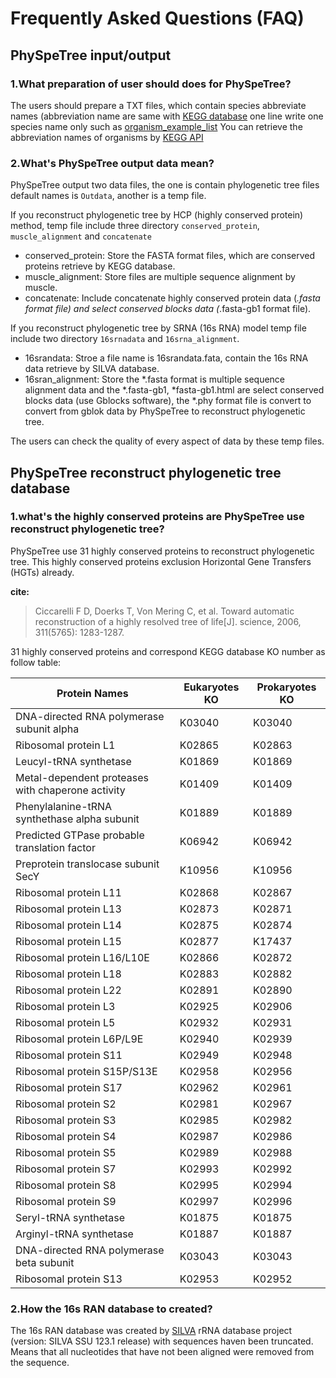 # Frequently Asked Questions (FAQ)


## PhySpeTree input/output


### 1.What preparation of user should does for PhySpeTree?

The users should prepare a TXT files, which contain species abbreviate names (abbreviation name are same with [KEGG database](http://www.genome.jp/kegg/catalog/org_list.html)
one line write one species name only such as [organism_example_list](https://gitlab.com/xiaoxiaoyang/physpetools/raw/master/examples/organism_example_list.txt)
You can retrieve the abbreviation names of organisms by [KEGG API](http://rest.kegg.jp/list/organism)


### 2.What's PhySpeTree output data mean?

PhySpeTree output two data files, the one is contain phylogenetic tree files default names is ``Outdata``, another is a temp file.

If you reconstruct phylogenetic tree by HCP (highly conserved protein) method, temp file include three directory ``conserved_protein``, ``muscle_alignment`` and ``concatenate``

  * conserved_protein: Store the FASTA format files, which are conserved proteins retrieve by KEGG database.
  * muscle_alignment: Store files are multiple sequence alignment by muscle.
  * concatenate: Include concatenate highly conserved protein data (*.fasta format file) and select conserved blocks data (*.fasta-gb1 format file).

If you reconstruct phylogenetic tree by SRNA (16s RNA) model temp file include two directory ``16srnadata`` and ``16srna_alignment``.

  * 16srandata: Stroe  a file name is 16srandata.fata, contain the 16s RNA data retrieve by SILVA database.
  * 16sran_alignment: Store the *.fasta format is multiple sequence alignment data and the *.fasta-gb1, *fasta-gb1.html are select conserved blocks data (use Gblocks software),
  the *.phy format file is convert to convert from gblok data by PhySpeTree to reconstruct phylogenetic tree.

The users can check the quality of every aspect of data by these temp files.


## PhySpeTree reconstruct phylogenetic tree database

### 1.what's the highly conserved proteins are PhySpeTree use reconstruct phylogenetic tree?

PhySpeTree use 31 highly conserved proteins to reconstruct phylogenetic tree. This highly conserved proteins exclusion Horizontal Gene Transfers (HGTs) already.

**cite:**

> Ciccarelli F D, Doerks T, Von Mering C, et al. Toward automatic reconstruction of a highly resolved tree of life[J]. science, 2006, 311(5765): 1283-1287.

31 highly conserved proteins and correspond KEGG database KO number as follow table:



Protein Names                                       |  Eukaryotes KO     |Prokaryotes KO
--------------------------------------------------- | ------------------ | ---------------
DNA-directed RNA polymerase subunit alpha           |   K03040           |   K03040
Ribosomal protein L1                                |   K02865           |   K02863
Leucyl-tRNA synthetase                              |   K01869           |   K01869
Metal-dependent proteases with chaperone activity   |   K01409           |   K01409
Phenylalanine-tRNA synthethase alpha subunit        |   K01889           |   K01889
Predicted GTPase probable translation factor        |   K06942           |   K06942
Preprotein translocase subunit SecY                 |   K10956           |   K10956
Ribosomal protein L11                               |   K02868           |   K02867
Ribosomal protein L13                               |   K02873           |   K02871
Ribosomal protein L14                               |   K02875           |   K02874
Ribosomal protein L15                               |   K02877           |   K17437
Ribosomal protein L16/L10E                          |   K02866           |   K02872
Ribosomal protein L18                               |   K02883           |   K02882
Ribosomal protein L22                               |   K02891           |   K02890
Ribosomal protein L3                                |   K02925           |   K02906
Ribosomal protein L5                                |   K02932           |   K02931
Ribosomal protein L6P/L9E                           |   K02940           |   K02939
Ribosomal protein S11                               |   K02949           |   K02948
Ribosomal protein S15P/S13E                         |   K02958           |   K02956
Ribosomal protein S17                               |   K02962           |   K02961
Ribosomal protein S2                                |   K02981           |   K02967
Ribosomal protein S3                                |   K02985           |   K02982
Ribosomal protein S4                                |   K02987           |   K02986
Ribosomal protein S5                                |   K02989           |   K02988
Ribosomal protein S7                                |   K02993           |   K02992
Ribosomal protein S8                                |   K02995           |   K02994
Ribosomal protein S9                                |   K02997           |   K02996
Seryl-tRNA synthetase                               |   K01875           |   K01875
Arginyl-tRNA synthetase                             |   K01887           |   K01887
DNA-directed RNA polymerase beta subunit            |   K03043           |   K03043
Ribosomal protein S13                               |   K02953           |   K02952




### 2.How the 16s RAN database to created?

The 16s RAN database was created by [SILVA](<https://www.arb-silva.de/>) rRNA database project (version: SILVA SSU 123.1 release)
with sequences haven been truncated. Means that all nucleotides that have not been aligned were removed from the sequence.

